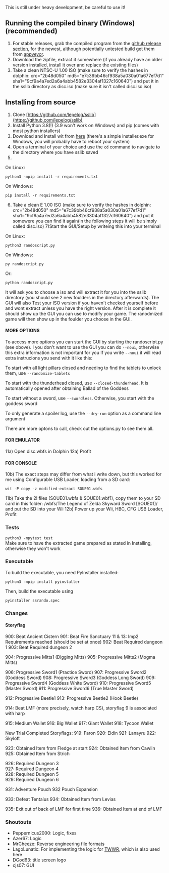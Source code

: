 This is still under heavy development, be careful to use it!

## Running the compiled binary (Windows)(recommended)
1. For stable releases, grab the compiled program from the [github release section](https://github.com/lepelog/sslib/releases), for the newest, although potentially untested build get them from [appveyor](https://ci.appveyor.com/project/lepelog/sslib).
2. Download the zipfile, extract it somewhere (if you already have an older version installed, install it over and replace the existing files)
3. Take a clean NTSC-U 1.00 ISO (make sure to verify the hashes in dolphin: crc="2b48d050" md5="e7c39bb46cf938a5a030a01a677ef7d1" sha1="9cf9a4a7ed2a6a4abb4582e3304af1327c160640") and put it in the sslib directory as disc.iso (make sure it isn't called disc.iso.iso)
## Installing from source
1) Clone [https://github.com/lepelog/sslib](https://github.com/lepelog/sslib)
2) Install Python 3.8(!) (3.9 won't work on Windows) and pip (comes with most python installers)
3) Download and Install wit from [here](https://wit.wiimm.de/download.html) (there's a simple installer.exe for Windows, you will probably have to reboot your system)
4) Open a terminal of your choice and use the `cd` command to navigate to the directory where you have sslib saved
5)
On Linux:

    python3 -mpip install -r requirements.txt

On Windows:

    pip install -r requirements.txt

6) Take a clean E 1.00 ISO (make sure to verify the hashes in dolphin: crc="2b48d050" md5="e7c39bb46cf938a5a030a01a677ef7d1" sha1="9cf9a4a7ed2a6a4abb4582e3304af1327c160640") and put it somewere you can find it again(in the following steps it will be simply called disc.iso)
7)Start the GUI/Setup by writeing this into your terminal

On Linux:

    python3 randoscript.py

On Windows:

    py randoscript.py
Or:

    python randoscript.py

It will ask you to choose a iso and will extract it for you into the sslib directory (you should see 2 new foulders in the directory afterwards).
The GUI will also Test your ISO version if you haven't checked yourself before and wont extract unless you have the right version.
After it is complete it should show up the GUI you can use to modify your game.
The ranodmized game will then show up in the foulder you choose in the GUI.


#### MORE OPTIONS
To access more options you can start the GUI by starting the randoscript.py (see obove).
I you don't want to use the GUI you can do `--noui`, otherwise this extra information is not important for you
If you write `--noui` it will read extra instrucions you send with it like this:

To start with all light pillars closed and needing to find the tablets to unlock them, use `--randomize-tablets`

To start with the thunderhead closed, use `--closed-thunderhead`. It is automatically opened after obtaining Ballad of the Goddess

To start without a sword, use `--swordless`. Otherwise, you start with the goddess sword

To only generate a spoiler log, use the `--dry-run` option as a command line argument

There are more optons to call, check out the options.py to see them all.


#### FOR EMULATOR
11a) Open disc.wbfs in Dolphin
12a) Profit
#### FOR CONSOLE
10b) The exact steps may differ from what i write down, but this worked for me using Configurable USB Loader, loading from a SD card:

    wit -P copy -z modified-extract SOUE01.wbfs

11b) Take the 2! files (SOUE01.wbfs & SOUE01.wbf1), copy them to your SD card in this folder: /wbfs/The Legend of Zelda Skyward Sword [SOUE01]/ and put the SD into your Wii
12b) Power up your Wii, HBC, CFG USB Loader, Profit

### Tests
`python3 -mpytest test`  
Make sure to have the extracted game prepared as stated in Installing, otherwise they won't work

### Executable
To build the executable, you need PyInstaller installed:

    python3 -mpip install pyinstaller

Then, build the executable using

    pyinstaller ssrando.spec

### Changes
#### Storyflag
900: Beat Ancient Cistern
901: Beat Fire Sanctuary
11 & 13: Imp2 Requirements reached (should be set at once)
902: Beat Required dungeon 1
903: Beat Required dungeon 2

904: Progressive Mitts1 (Digging Mitts)
905: Progressive Mitts2 (Mogma Mitts)

906: Progressive Sword1 (Practice Sword)
907: Progressive Sword2 (Goddess Sword)
908: Progressive Sword3 (Goddess Long Sword)
909: Progressive Sword4 (Goddess White Sword)
910: Progressive Sword5 (Master Sword)
911: Progressive Sword6 (True Master Sword)

912: Progressive Beetle1
913: Progressive Beetle2 (Hook Beetle)

914: Beat LMF (more precisely, watch harp CS), storyflag 9 is associated with harp

915: Medium Wallet
916: Big Wallet
917: Giant Wallet
918: Tycoon Wallet

New Trial Completed Storyflags:
919: Faron
920: Eldin
921: Lanayru
922: Skyloft

923: Obtained Item from Fledge at start
924: Obtained Item from Cawlin
925: Obtained Item from Strich

926: Required Dungeon 3  
927: Required Dungeon 4  
928: Required Dungeon 5  
929: Required Dungeon 6  

931: Adventure Pouch 932 Pouch Expansion

933: Defeat Tentalus
934: Obtained Item from Levias

935: Exit out of back of LMF for first time
936: Obtained Item at end of LMF

### Shoutouts
- Peppernicus2000: Logic, fixes
- Azer67: Logic
- MrCheeze: Reverse engineering file formats
- LagoLunatic: For implementing the logic for [TWWR](https://github.com/LagoLunatic/wwrando), which is also used here
- DGod63: title screen logo
- cjs07: GUI
